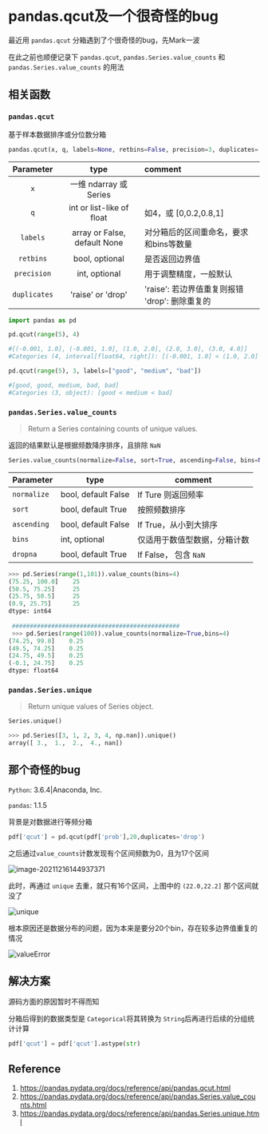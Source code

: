 # pandas.qcut及一个很奇怪的bug


最近用 `pandas.qcut` 分箱遇到了个很奇怪的bug，先Mark一波

<!--more-->

在此之前也顺便记录下 `pandas.qcut`, `pandas.Series.value_counts` 和 `pandas.Series.value_counts`  的用法

## 相关函数

### `pandas.qcut`

基于样本数据排序或分位数分箱

```Python
pandas.qcut(x, q, labels=None, retbins=False, precision=3, duplicates='raise')
```

|  Parameter   |             type             | comment                                             |
| :----------: | :--------------------------: | :-------------------------------------------------- |
|     `x`      |    一维 ndarray 或 Series    |                                                     |
|     `q`      |  int or list-like of float   | 如4，或 [0,0.2,0.8,1]                               |
|   `labels`   | array or False, default None | 对分箱后的区间重命名，要求和bins等数量              |
|  `retbins`   |        bool, optional        | 是否返回边界值                                      |
| `precision`  |        int, optional         | 用于调整精度，一般默认                              |
| `duplicates` |      'raise' or 'drop'       | 'raise': 若边界值重复则报错<br />'drop': 删除重复的 |

 ```python
import pandas as pd

pd.qcut(range(5), 4)

#[(-0.001, 1.0], (-0.001, 1.0], (1.0, 2.0], (2.0, 3.0], (3.0, 4.0]]
#Categories (4, interval[float64, right]): [(-0.001, 1.0] < (1.0, 2.0] ...

pd.qcut(range(5), 3, labels=["good", "medium", "bad"])

#[good, good, medium, bad, bad]
#Categories (3, object): [good < medium < bad]
 ```



### `pandas.Series.value_counts`

> Return a Series containing counts of unique values.

返回的结果默认是根据频数降序排序，且排除 `NaN`

```python
Series.value_counts(normalize=False, sort=True, ascending=False, bins=None, dropna=True)
```

| Parameter   | type                | comment                      |
| ----------- | ------------------- | ---------------------------- |
| `normalize` | bool, default False | If Ture 则返回频率           |
| `sort`      | bool, default True  | 按照频数排序                 |
| `ascending` | bool, default False | If True，从小到大排序        |
| `bins`      | int, optional       | 仅适用于数值型数据，分箱计数 |
| `dropna`    | bool, default True  | If False， 包含 `NaN`        |

```python
>>> pd.Series(range(1,101)).value_counts(bins=4)
(75.25, 100.0]    25
(50.5, 75.25]     25
(25.75, 50.5]     25
(0.9, 25.75]      25
dtype: int64
 
 ###############################################
 >>> pd.Series(range(100)).value_counts(normalize=True,bins=4)
(74.25, 99.0]    0.25
(49.5, 74.25]    0.25
(24.75, 49.5]    0.25
(-0.1, 24.75]    0.25
dtype: float64
```

### `pandas.Series.unique`

> Return unique values of Series object.

```python
Series.unique()
```

```python
>>> pd.Series([3, 1, 2, 3, 4, np.nan]).unique()
array([ 3.,  1.,  2.,  4., nan])
```



## 那个奇怪的bug

`Python`: 3.6.4|Anaconda, Inc. 

`pandas`: 1.1.5

背景是对数据进行等频分箱

```python
pdf['qcut'] = pd.qcut(pdf['prob'],20,duplicates='drop')
```

之后通过`value_counts`计数发现有个区间频数为0，且为17个区间

![image-20211216144937371](https://s2.loli.net/2021/12/16/ndiIZ4wYfvEpbAP.png)

此时，再通过 `unique` 去重，就只有16个区间，上图中的 `(22.0,22.2]` 那个区间就没了

![unique](https://s2.loli.net/2021/12/16/4Ortz5xodCLZqQ1.png)

根本原因还是数据分布的问题，因为本来是要分20个bin，存在较多边界值重复的情况

![valueError](https://s2.loli.net/2021/12/16/Er1q8z4DZKNjOiM.png)

## 解决方案

源码方面的原因暂时不得而知

分箱后得到的数据类型是 `Categorical`将其转换为 `String`后再进行后续的分组统计计算

```python
pdf['qcut'] = pdf['qcut'].astype(str)
```





## Reference

1. https://pandas.pydata.org/docs/reference/api/pandas.qcut.html
2. https://pandas.pydata.org/docs/reference/api/pandas.Series.value_counts.html
3. https://pandas.pydata.org/docs/reference/api/pandas.Series.unique.html
